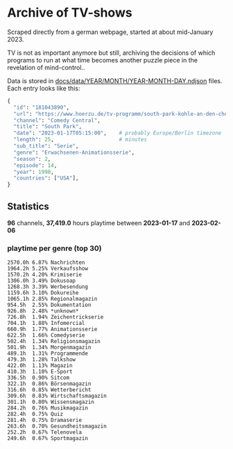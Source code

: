 # Archive of TV-shows

Scraped directly from a german webpage, started at about mid-January 2023.

TV is not as important anymore but still, archiving the decisions of which programs to run at what time
becomes another puzzle piece in the revelation of mind-control.. 

Data is stored in [docs/data/YEAR/MONTH/YEAR-MONTH-DAY.ndjson](docs/data/) files. 
Each entry looks like this:

```python
{
  "id": "181043890", 
  "url": "https://www.hoerzu.de/tv-programm/south-park-kohle-an-den-chefkoch/bid_181043890/", 
  "channel": "Comedy Central", 
  "title": "South Park", 
  "date": "2023-01-17T05:15:00",    # probably Europe/Berlin timezone 
  "length": 25,                     # minutes 
  "sub_title": "Serie", 
  "genre": "Erwachsenen-Animationsserie", 
  "season": 2, 
  "episode": 14, 
  "year": 1998, 
  "countries": ["USA"],
}
```

## Statistics

**96** channels, **37,419.0** hours playtime between **2023-01-17** and **2023-02-06**


### playtime per genre (top 30)

    2570.0h 6.87% Nachrichten
    1964.2h 5.25% Verkaufsshow
    1570.2h 4.20% Krimiserie
    1306.0h 3.49% Dokusoap
    1268.3h 3.39% Werbesendung
    1159.6h 3.10% Dokureihe
    1065.1h 2.85% Regionalmagazin
    954.5h  2.55% Dokumentation
    926.8h  2.48% *unknown*
    726.8h  1.94% Zeichentrickserie
    704.1h  1.88% Infomercial
    660.9h  1.77% Animationsserie
    622.5h  1.66% Comedyserie
    502.4h  1.34% Religionsmagazin
    501.9h  1.34% Morgenmagazin
    489.1h  1.31% Programmende
    479.3h  1.28% Talkshow
    422.0h  1.13% Magazin
    410.3h  1.10% E-Sport
    336.5h  0.90% Sitcom
    322.1h  0.86% Börsenmagazin
    316.6h  0.85% Wetterbericht
    309.6h  0.83% Wirtschaftsmagazin
    301.1h  0.80% Wissensmagazin
    284.2h  0.76% Musikmagazin
    282.4h  0.75% Quiz
    281.4h  0.75% Dramaserie
    263.6h  0.70% Gesundheitsmagazin
    252.2h  0.67% Telenovela
    249.6h  0.67% Sportmagazin

